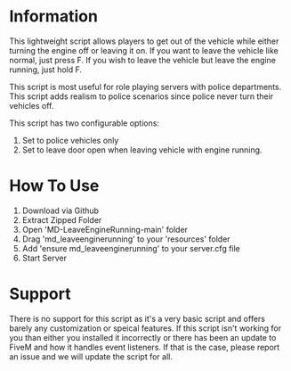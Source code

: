 # Information
This lightweight script allows players to get out of the vehicle while either turning the engine off or leaving it on. If you want to leave the vehicle like normal, just press F. If you wish to leave the vehicle but leave the engine running, just hold F. 

This script is most useful for role playing servers with police departments. This script adds realism to police scenarios since police never turn their vehicles off.

This script has two configurable options: 
  1. Set to police vehicles only
  2. Set to leave door open when leaving vehicle with engine running.

# How To Use
1. Download via Github
2. Extract Zipped Folder
3. Open 'MD-LeaveEngineRunning-main' folder
4. Drag 'md_leaveenginerunning' to your 'resources' folder
5. Add 'ensure md_leaveenginerunning' to your server.cfg file
6. Start Server

# Support
There is no support for this script as it's a very basic script and offers barely any customization or speical features. If this script isn't working for you than either you installed it incorrectly or there has been an update to FiveM and how it handles event listeners. If that is the case, please report an issue and we will update the script for all.

